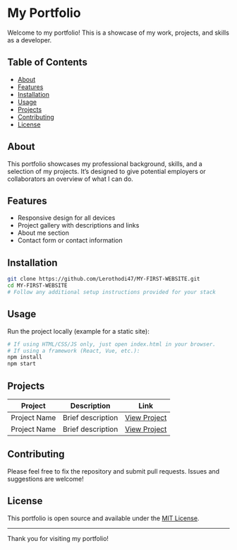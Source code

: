 # My Portfolio

Welcome to my portfolio! This is a showcase of my work, projects, and skills as a developer.

## Table of Contents

- [About](#about)
- [Features](#features)
- [Installation](#installation)
- [Usage](#usage)
- [Projects](#projects)
- [Contributing](#contributing)
- [License](#license)

## About

This portfolio showcases my professional background, skills, and a selection of my projects. It’s designed to give potential employers or collaborators an overview of what I can do.

## Features

- Responsive design for all devices
- Project gallery with descriptions and links
- About me section
- Contact form or contact information

## Installation

```bash
git clone https://github.com/Lerothodi47/MY-FIRST-WEBSITE.git
cd MY-FIRST-WEBSITE
# Follow any additional setup instructions provided for your stack
```

## Usage

Run the project locally (example for a static site):

```bash
# If using HTML/CSS/JS only, just open index.html in your browser.
# If using a framework (React, Vue, etc.):
npm install
npm start
```

## Projects

| Project       | Description                   | Link                        |
|---------------|------------------------------|-----------------------------|
| Project Name  | Brief description            | [View Project](#)           |
| Project Name  | Brief description            | [View Project](#)           |

## Contributing

Please feel free to fix the repository and submit pull requests. Issues and suggestions are welcome!

## License

This portfolio is open source and available under the [MIT License](LICENSE.md).

---

Thank you for visiting my portfolio!
